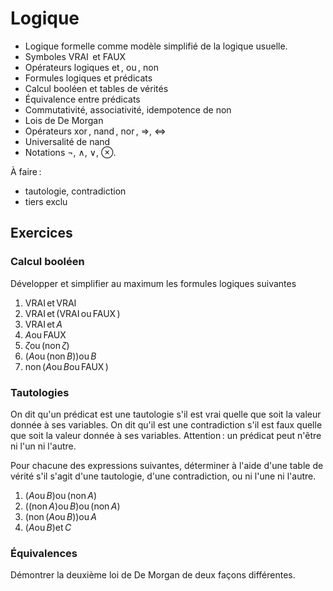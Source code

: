 <!-- LTeX: language=fr -->

Logique
=======

- Logique formelle comme modèle simplifié de la logique usuelle.
- Symboles $\operatorname{VRAI}$ et $\operatorname{FAUX}$
- Opérateurs logiques $\operatorname{et}$, $\operatorname{ou}$, $\operatorname{non}$
- Formules logiques et prédicats
- Calcul booléen et tables de vérités
- Équivalence entre prédicats
- Commutativité, associativité, idempotence de  $\operatorname{non}$
- Lois de De Morgan
- Opérateurs $\operatorname{xor}$, $\operatorname{nand}$, $\operatorname{nor}$, $⇒$,
  $\operatorname{⇔}$
- Universalité de $\operatorname{nand}$
- Notations $¬$, $∧$, $∨$, $⊗$.

À faire :

- tautologie, contradiction
- tiers exclu

## Exercices

### Calcul booléen

Développer et simplifier au maximum les formules logiques suivantes

1. $\operatorname{VRAI} \operatorname{et} \operatorname{VRAI}$
2. $\operatorname{VRAI} \operatorname{et} (\operatorname{VRAI} \operatorname{ou} \operatorname{FAUX})$
3. $\operatorname{VRAI} \operatorname{et} A$
4. $A \operatorname{ou} \operatorname{FAUX}$
5. $ζ \operatorname{ou} (\operatorname{non} ζ)$
6. $(A \operatorname{ou} (\operatorname{non} B)) \operatorname{ou} B$
7. $\operatorname{non} (A \operatorname{ou} B \operatorname{ou} \operatorname{FAUX})$

### Tautologies

On dit qu'un prédicat est une tautologie s'il est vrai quelle que soit la valeur donnée à ses variables. On dit qu'il est une contradiction s'il est faux quelle que soit la valeur donnée à ses variables. Attention : un prédicat peut n'être ni l'un ni l'autre.

Pour chacune des expressions suivantes, déterminer à l'aide d'une table de vérité s'il s'agit d'une
tautologie, d'une contradiction, ou ni l'une ni l'autre.

1. $(A \operatorname{ou} B) \operatorname{ou} (\operatorname{non} A)$
2. $((\operatorname{non} A) \operatorname{ou} B) \operatorname{ou} (\operatorname{non} A)$
3. $(\operatorname{non} (A \operatorname{ou} B)) \operatorname{ou} A$
4. $(A \operatorname{ou} B) \operatorname{et} C$

### Équivalences

Démontrer la deuxième loi de De Morgan de deux façons différentes.
